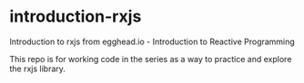 # introduction-rxjs
Introduction to rxjs from egghead.io - Introduction to Reactive Programming

This repo is for working code in the series as a way to practice and explore the rxjs library.
